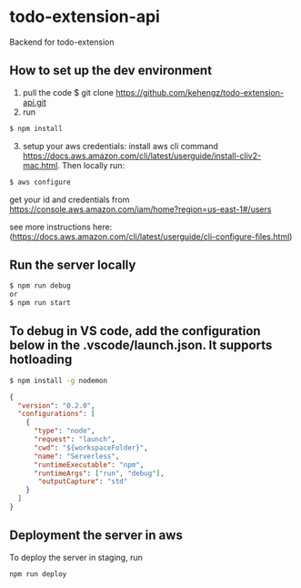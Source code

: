 # todo-extension-api

Backend for todo-extension

## How to set up the dev environment

1. pull the code
   $ git clone https://github.com/kehengz/todo-extension-api.git
2. run

```sh
$ npm install
```

3. setup your aws credentials:
   install aws cli command https://docs.aws.amazon.com/cli/latest/userguide/install-cliv2-mac.html.
   Then locally run:

```sh
$ aws configure
```

get your id and credentials from https://console.aws.amazon.com/iam/home?region=us-east-1#/users

see more instructions here: (https://docs.aws.amazon.com/cli/latest/userguide/cli-configure-files.html)

## Run the server locally

```sh
$ npm run debug
or
$ npm run start
```

## To debug in VS code, add the configuration below in the .vscode/launch.json. It supports hotloading

```sh
$ npm install -g nodemon
```

```json
{
  "version": "0.2.0",
  "configurations": [
    {
      "type": "node",
      "request": "launch",
      "cwd": "${workspaceFolder}",
      "name": "Serverless",
      "runtimeExecutable": "npm",
      "runtimeArgs": ["run", "debug"],
       "outputCapture": "std"
    }
  ]
}
```

## Deployment the server in aws

To deploy the server in staging, run

```sh
npm run deploy
```

